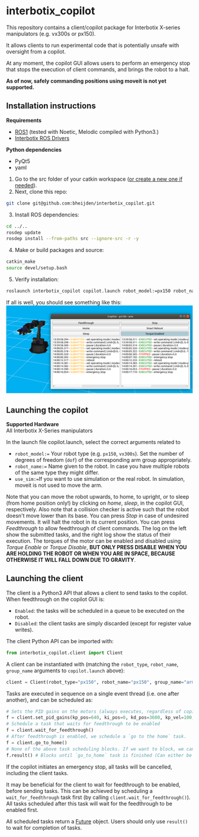 # interbotix_copilot
This repository contains a client/copilot package for Interbotix X-series manipulators (e.g. vx300s or px150). 

It allows clients to run experimental code that is potentially unsafe with oversight from a copilot.

At any moment, the copilot GUI allows users to perform an emergency stop that stops the execution of client commands, 
and brings the robot to a halt.

**As of now, safely commanding positions using moveit is not yet supported.** 

## Installation instructions

**Requirements**  
- [ROS1](http://wiki.ros.org/noetic/Installation) (tested with Noetic, Melodic compiled with Python3.)
- [Interbotix ROS Drivers](https://www.trossenrobotics.com/docs/interbotix_xsarms/ros_interface/index.html)  

**Python dependencies**  
- PyQt5
- yaml

1. Go to the src folder of your catkin workspace ([or create a new one if needed](http://wiki.ros.org/catkin/Tutorials/create_a_workspace)).
2. Next, clone this repo:
```bash
git clone git@github.com:bheijden/interbotix_copilot.git
```
3. Install ROS dependencies:
```bash
cd ../..
rosdep update
rosdep install --from-paths src --ignore-src -r -y
```
4. Make or build packages and source:
```bash
catkin_make
source devel/setup.bash
```
5. Verify installation:
```bash
roslaunch interbotix_copilot copilot.launch robot_model:=px150 robot_name:=px150 use_rviz:=True use_sim:=True dof:=5
```
If all is well, you should see something like this:
![Copilot](img/rviz_copilot.png)

## Launching the copilot

**Supported Hardware**  
All Interbotix X-Series manipulators  

In the launch file copilot.launch, select the correct arguments related to
- `robot_model:=` Your robot type (e.g. `px150`, `vx300s`). Set the number of degrees of freedom (`dof`) of the corresponding arm group appropriately.
- `robot_name:=` Name given to the robot. In case you have multiple robots of the same type they might differ.
- `use_sim:=`If you want to use simulation or the real robot. In simulation, moveit is not used to move the arm. 

Note that you can move the robot upwards, to home, to upright, or to sleep (from home position only!) by clicking on *home*, *sleep*, in the copilot GUI, respectively.
Also note that a collision checker is active such that the robot doesn't move lower than its base.
You can press *Stop* in case of undesired movements. It will halt the robot in its current position.
You can press *Feedthrough* to allow feedthrough of client commands.
The log on the left show the submitted tasks, and the right log show the status of their execution.
The torques of the motor can be enabled and disabled using *Torque Enable* or *Torque Disable*, **BUT ONLY PRESS DISABLE WHEN YOU ARE HOLDING THE ROBOT OR WHEN YOU ARE IN SPACE, BECAUSE OTHERWISE IT WILL FALL DOWN DUE TO GRAVITY**.

## Launching the client

The client is a Python3 API that allows a client to send tasks to the copilot.
When feedthrough on the copilot GUI is:
- `Enabled`: the tasks will be scheduled in a queue to be executed on the robot.
- `Disabled`: the client tasks are simply discarded (except for register value writes).

The client Python API can be imported with:
```python
from interbotix_copilot.client import Client
```
A client can be instantiated with (matching the `robot_type`, `robot_name`, `group_name` arguments to `copilot.launch` above):
```python
client = Client(robot_type="px150", robot_name="px150", group_name="arm")
```
Tasks are executed in sequence on a single event thread (i.e. one after another), and can be scheduled as:
```python
# Sets the PID gains on the motors (always executes, regardless of copilot feedthrough status)
f = client.set_pid_gains(kp_pos=640, ki_pos=0, kd_pos=3600, kp_vel=100, ki_vel=1000, ff_vel=0, ff_acc=0)
# Schedule a task that waits for feedthrough to be enabled
f = client.wait_for_feedthrough()
# After feedthrough is enabled, we schedule a `go to the home` task.
f = client.go_to_home()
# None of the above task scheduling blocks. If we want to block, we can wait for the result of the Future.
f.result() # Blocks until `go_to_home` task is finished (Can either be executed/discarded/stopped)
```

If the copilot initiates an emergency stop, all tasks will be cancelled, including the client tasks.

It may be beneficial for the client to wait for feedthrough to be enabled, before sending tasks. 
This can be achieved by scheduling a `wait_for_feedthrough` task first (by calling `client.wait_for_feedthrough()`).
All tasks scheduled after this task will wait for the feedthrough to be enabled first.

All scheduled tasks return a [Future](https://docs.python.org/3/library/concurrent.futures.html#concurrent.futures.Future) object.
Users should only use `result()` to wait for completion of tasks.  
